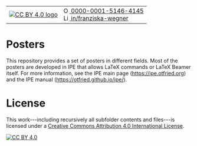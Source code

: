 <table style="border-collapse: collapse; border: none;">
  <tr style="border: none;">
    <td style="border: none;">
      <a href="http://creativecommons.org/licenses/by/4.0/">
      <img alt="CC BY 4.0 logo" src="https://img.shields.io/badge/License-CC%20BY%204.0-lightgrey.svg" />
      </a>
    </td>
    <td style="border: none;">
      <a href="https://orcid.org/0000-0001-5146-4145">
      <img alt="ORCID logo" src="https://info.orcid.org/wp-content/uploads/2019/11/orcid_16x16.png" width="16" height="16" />
      0000-0001-5146-4145
      </a>
      <br/>
      <a href="https://www.linkedin.com/in/franziska-wegner">
      <img alt="LinkedIn logo" src="https://content.linkedin.com/content/dam/me/business/en-us/amp/brand-site/v2/bg/LI-Bug.svg.original.svg" width="16" height="16" />
        in/franziska-wegner
      </a>
    </td>
  </tr>
</table>

# Posters
This repository provides a set of posters in different fields. Most of 
the posters are developed in IPE that allows LaTeX commands or LaTeX Beamer itself. 
For more information, see the IPE main page (https://ipe.otfried.org) and the IPE manual 
(https://otfried.github.io/ipe/). 

# License

This work---including recursively all subfolder contents and files---is licensed under a
[Creative Commons Attribution 4.0 International License][cc-by].

[![CC BY 4.0][cc-by-image]][cc-by]

[cc-by]: http://creativecommons.org/licenses/by/4.0/
[cc-by-image]: https://i.creativecommons.org/l/by/4.0/88x31.png
[cc-by-shield]: https://img.shields.io/badge/License-CC%20BY%204.0-lightgrey.svg
